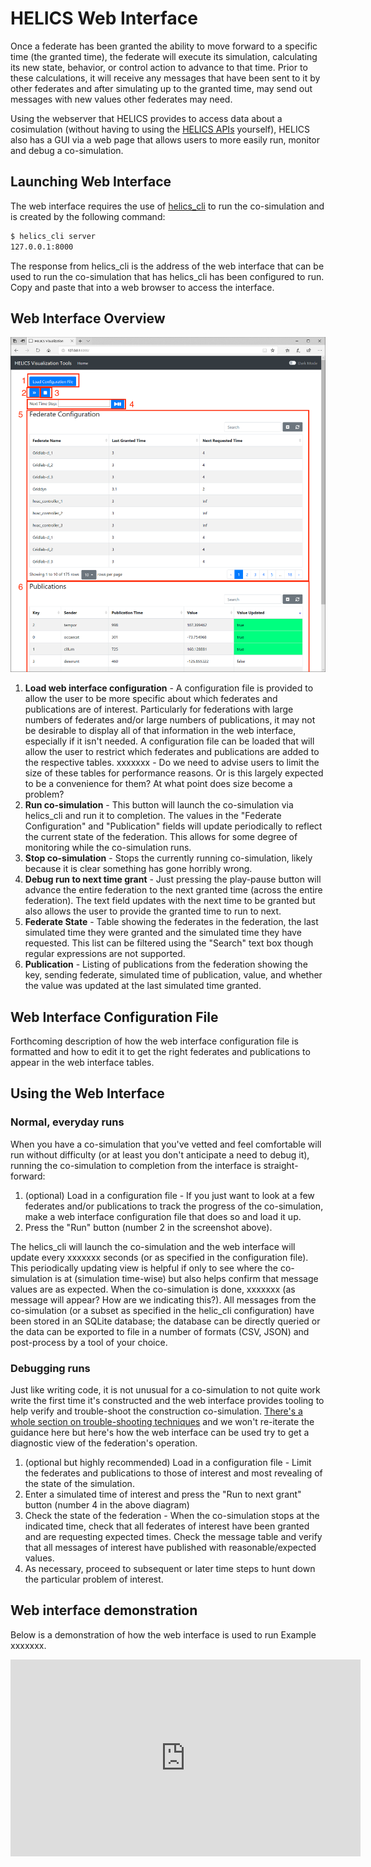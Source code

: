 # HELICS Web Interface

Once a federate has been granted the ability to move forward to a specific time (the granted time), the federate will execute its simulation, calculating its new state, behavior, or control action to advance to that time. Prior to these calculations, it will receive any messages that have been sent to it by other federates and after simulating up to the granted time, may send out messages with new values other federates may need.

Using the webserver that HELICS provides to access data about a cosimulation (without having to using the [HELICS APIs](../../references/api-reference/index.md) yourself), HELICS also has a GUI via a web page that allows users to more easily run, monitor and debug a co-simulation.

## Launching Web Interface

The web interface requires the use of [helics_cli](helics_run.md) to run the co-simulation and is created by the following command:

```sh
$ helics_cli server
127.0.0.1:8000
```

The response from helics_cli is the address of the web interface that can be used to run the co-simulation that has helics_cli has been configured to run. Copy and paste that into a web browser to access the interface.

## Web Interface Overview

![Ex. 1a message topology](https://github.com/GMLC-TDC/helics_doc_resources/raw/main/user_guide/web_interface_overview.png)

1. **Load web interface configuration** - A configuration file is provided to allow the user to be more specific about which federates and publications are of interest. Particularly for federations with large numbers of federates and/or large numbers of publications, it may not be desirable to display all of that information in the web interface, especially if it isn't needed. A configuration file can be loaded that will allow the user to restrict which federates and publications are added to the respective tables. xxxxxxx - Do we need to advise users to limit the size of these tables for performance reasons. Or is this largely expected to be a convenience for them? At what point does size become a problem?
2. **Run co-simulation** - This button will launch the co-simulation via helics_cli and run it to completion. The values in the "Federate Configuration" and "Publication" fields will update periodically to reflect the current state of the federation. This allows for some degree of monitoring while the co-simulation runs.
3. **Stop co-simulation** - Stops the currently running co-simulation, likely because it is clear something has gone horribly wrong.
4. **Debug run to next time grant** - Just pressing the play-pause button will advance the entire federation to the next granted time (across the entire federation). The text field updates with the next time to be granted but also allows the user to provide the granted time to run to next.
5. **Federate State** - Table showing the federates in the federation, the last simulated time they were granted and the simulated time they have requested. This list can be filtered using the "Search" text box though regular expressions are not supported.
6. **Publication** - Listing of publications from the federation showing the key, sending federate, simulated time of publication, value, and whether the value was updated at the last simulated time granted.

## Web Interface Configuration File

Forthcoming description of how the web interface configuration file is formatted and how to edit it to get the right federates and publications to appear in the web interface tables.

## Using the Web Interface

### Normal, everyday runs

When you have a co-simulation that you've vetted and feel comfortable will run without difficulty (or at least you don't anticipate a need to debug it), running the co-simulation to completion from the interface is straight-forward:

1. (optional) Load in a configuration file - If you just want to look at a few federates and/or publications to track the progress of the co-simulation, make a web interface configuration file that does so and load it up.
2. Press the "Run" button (number 2 in the screenshot above).

The helics_cli will launch the co-simulation and the web interface will update every xxxxxxx seconds (or as specified in the configuration file). This periodically updating view is helpful if only to see where the co-simulation is at (simulation time-wise) but also helps confirm that message values are as expected. When the co-simulation is done, xxxxxxx (as message will appear? How are we indicating this?). All messages from the co-simulation (or a subset as specified in the helic_cli configuration) have been stored in an SQLite database; the database can be directly queried or the data can be exported to file in a number of formats (CSV, JSON) and post-process by a tool of your choice.

### Debugging runs

Just like writing code, it is not unusual for a co-simulation to not quite work write the first time it's constructed and the web interface provides tooling to help verify and trouble-shoot the construction co-simulation. [There's a whole section on trouble-shooting techniques](../troubleshooting.md) and we won't re-iterate the guidance here but here's how the web interface can be used try to get a diagnostic view of the federation's operation.

1. (optional but highly recommended) Load in a configuration file - Limit the federates and publications to those of interest and most revealing of the state of the simulation.
2. Enter a simulated time of interest and press the "Run to next grant" button (number 4 in the above diagram)
3. Check the state of the federation - When the co-simulation stops at the indicated time, check that all federates of interest have been granted and are requesting expected times. Check the message table and verify that all messages of interest have published with reasonable/expected values.
4. As necessary, proceed to subsequent or later time steps to hunt down the particular problem of interest.

## Web interface demonstration

Below is a demonstration of how the web interface is used to run Example xxxxxxx.

<iframe width="560" height="315" src="https://www.youtube.com/embed/7-THWaRNcQw" frameborder="0" allow="accelerometer; autoplay; encrypted-media; gyroscope; picture-in-picture" allowfullscreen></iframe>
